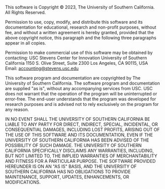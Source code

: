 This software is Copyright © 2023, The University of Southern California. All Rights Reserved. 

Permission to use, copy, modify, and distribute this software and its documentation for educational, research and non-profit purposes, without fee, and without a written agreement is hereby granted, provided that the above copyright notice, this paragraph and the following three paragraphs appear in all copies. 

Permission to make commercial use of this software may be obtained by contacting: 
USC Stevens Center for Innovation
University of Southern California
1150 S. Olive Street, Suite 2300 
Los Angeles, CA 90115, USA 
Email: accounting@stevens.usc.edu

This software program and documentation are copyrighted by The University of Southern California. The software program and documentation are supplied "as is", without any accompanying services from USC. USC does not warrant that the operation of the program will be uninterrupted or error-free. The end-user understands that the program was developed for research purposes and is advised not to rely exclusively on the program for any reason. 

IN NO EVENT SHALL THE UNIVERSITY OF SOUTHERN CALIFORNIA BE LIABLE TO ANY PARTY FOR DIRECT, INDIRECT, SPECIAL, INCIDENTAL, OR CONSEQUENTIAL DAMAGES, INCLUDING LOST PROFITS, ARISING OUT OF THE USE OF THIS SOFTWARE AND ITS DOCUMENTATION, EVEN IF THE UNIVERSITY OF SOUTHERN CALIFORNIA HAS BEEN ADVISED OF THE POSSIBILITY OF SUCH DAMAGE. THE UNIVERSITY OF SOUTHERN CALIFORNIA SPECIFICALLY DISCLAIMS ANY WARRANTIES, INCLUDING, BUT NOT LIMITED TO, THE IMPLIED WARRANTIES OF MERCHANTABILITY AND FITNESS FOR A PARTICULAR PURPOSE. THE SOFTWARE PROVIDED HEREUNDER IS ON AN "AS IS" BASIS, AND THE UNIVERSITY OF SOUTHERN CALIFORNIA HAS NO OBLIGATIONS TO PROVIDE MAINTENANCE, SUPPORT, UPDATES, ENHANCEMENTS, OR MODIFICATIONS. 
